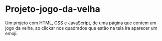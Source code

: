 # Projeto-jogo-da-velha
Um projeto com HTML, CSS e JavaScript, de uma página que contem um jogo da velha, ao clickar nos quadrados que estão na tela ira aparecer um emoji.
